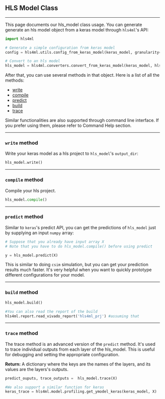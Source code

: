 ## HLS Model Class

---

This page documents our hls_model class usage. You can generate generate an hls model object from a keras model through `hls4ml`'s API:

```python
import hls4ml

# Generate a simple configuration from keras model
config = hls4ml.utils.config_from_keras_model(keras_model, granularity='name')

# Convert to an hls model
hls_model = hls4ml.converters.convert_from_keras_model(keras_model, hls_config=config, output_dir='test_prj')
```

After that, you can use several methods in that object. Here is a list of all the methods:

- [write]()
- [compile]()
- [predict]()
- [build]()
- [trace]()

Similar functionalities are also supported through command line interface. If you prefer using them, please refer to Command Help section. 

---
### `write` method

Write your keras model as a hls project to `hls_model`'s `output_dir`:

```python
hls_model.write()
```

---
### `compile` method

Compile your hls project.

```python
hls_model.compile()
```

---
### `predict` method

Similar to `keras`'s predict API, you can get the predictions of `hls_model` just by supplying an input `numpy` array:

```python
# Suppose that you already have input array X
# Note that you have to do hls_model.compile() before using predict

y = hls_model.predict(X)
```

This is similar to doing `csim` simulation, but you can get your prediction results much faster. It's very helpful when you want to quickly prototype different configurations for your model. 

---
### `build` method

```python
hls_model.build()

#You can also read the report of the build 
hls4ml.report.read_vivado_report('hls4ml_prj') #assuming that 
```

---
### `trace` method

The trace method is an advanced version of the `predict` method. It's used to trace individual outputs from each layer of the hls_model. This is useful for debugging and setting the appropriate configuration.

**Return:** A dictionary where the keys are the names of the layers, and its values are the layers's outputs. 

```python
predict_ouputs, trace_outputs =  hls_model.trace(X)

#We also support a similar function for keras
keras_trace = hls4ml.model.profiling.get_ymodel_keras(keras_model, X)
```